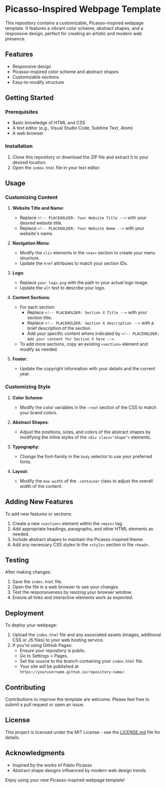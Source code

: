 # Picasso-Inspired Webpage Template

This repository contains a customizable, Picasso-inspired webpage template. It features a vibrant color scheme, abstract shapes, and a responsive design, perfect for creating an artistic and modern web presence.

## Features

- Responsive design
- Picasso-inspired color scheme and abstract shapes
- Customizable sections
- Easy-to-modify structure

## Getting Started

### Prerequisites

- Basic knowledge of HTML and CSS
- A text editor (e.g., Visual Studio Code, Sublime Text, Atom)
- A web browser

### Installation

1. Clone this repository or download the ZIP file and extract it to your desired location.
2. Open the `index.html` file in your text editor.

## Usage

### Customizing Content

1. **Website Title and Name**:
   - Replace `<!-- PLACEHOLDER: Your Website Title -->` with your desired website title.
   - Replace `<!-- PLACEHOLDER: Your Website Name -->` with your website's name.

2. **Navigation Menu**:
   - Modify the `<li>` elements in the `<nav>` section to create your menu structure.
   - Update the `href` attributes to match your section IDs.

3. **Logo**:
   - Replace `your_logo.png` with the path to your actual logo image.
   - Update the `alt` text to describe your logo.

4. **Content Sections**:
   - For each section:
     - Replace `<!-- PLACEHOLDER: Section X Title -->` with your section title.
     - Replace `<!-- PLACEHOLDER: Section X description -->` with a brief description of the section.
     - Add your specific content where indicated by `<!-- PLACEHOLDER: Add your content for Section X here -->`.
   - To add more sections, copy an existing `<section>` element and modify as needed.

5. **Footer**:
   - Update the copyright information with your details and the current year.

### Customizing Style

1. **Color Scheme**:
   - Modify the color variables in the `:root` section of the CSS to match your brand colors.

2. **Abstract Shapes**:
   - Adjust the positions, sizes, and colors of the abstract shapes by modifying the inline styles of the `<div class="shape">` elements.

3. **Typography**:
   - Change the font-family in the `body` selector to use your preferred fonts.

4. **Layout**:
   - Modify the `max-width` of the `.container` class to adjust the overall width of the content.

## Adding New Features

To add new features or sections:

1. Create a new `<section>` element within the `<main>` tag.
2. Add appropriate headings, paragraphs, and other HTML elements as needed.
3. Include abstract shapes to maintain the Picasso-inspired theme.
4. Add any necessary CSS styles to the `<style>` section in the `<head>`.

## Testing

After making changes:

1. Save the `index.html` file.
2. Open the file in a web browser to see your changes.
3. Test the responsiveness by resizing your browser window.
4. Ensure all links and interactive elements work as expected.

## Deployment

To deploy your webpage:

1. Upload the `index.html` file and any associated assets (images, additional CSS or JS files) to your web hosting service.
2. If you're using GitHub Pages:
   - Ensure your repository is public.
   - Go to Settings > Pages.
   - Set the source to the branch containing your `index.html` file.
   - Your site will be published at `https://yourusername.github.io/repository-name/`.

## Contributing

Contributions to improve the template are welcome. Please feel free to submit a pull request or open an issue.

## License

This project is licensed under the MIT License - see the [LICENSE.md](LICENSE.md) file for details.

## Acknowledgments

- Inspired by the works of Pablo Picasso
- Abstract shape designs influenced by modern web design trends

Enjoy using your new Picasso-inspired webpage template!
